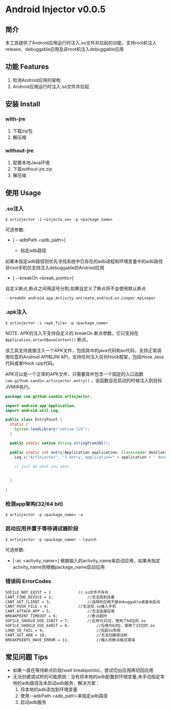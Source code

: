 # Android Injector v0.0.5

## 简介

本工具提供了Android应用运行时注入.so文件并拉起的功能，支持root机注入release、debuggable应用及非root机注入debuggable应用

## 功能 Features

1. 检测Android应用的架构
2. Android应用运行时注入.so文件并拉起

## 安装 Install

### with-jre

1. 下载zip包
2. 解压缩

### without-jre

1. 配置本地Java环境
2. 下载without-jre.zip
3. 解压缩

## 使用 Usage

### .so注入 
```
$ artinjector -i <injecto_so> -p <package_name>
```
可选参数:

- [ --adbPath <adb_path>]

  - 指定adb路径
  
如果未指定adb路径则优先寻找系统中已存在的adb进程和环境变量中的adb路径
非root手机仅支持注入debuggable的Android应用

- [ --breakOn <break_points>]

自定义断点,断点之间用逗号分割,如果自定义了断点将不会使用默认断点
```
--breakOn android.app.Activity.onCreate,android.os.Looper.myLooper
```


### .apk注入

```
$ artinjector -i <apk_file> -p <package_name>
```

NOTE: APK的注入不支持自定义的 breakOn 断点参数，它只支持在 `Application.attachBaseContext()` 断点。

该工具支持直接注入一个APK文件，包括其中的java代码和so代码，支持正常调用任意的Android API和JNI API，支持任何注入任何Hook框架，包括Hook Java代码或者Hook cpp代码。

APK可以是一个正常的APK文件，只需要其中包含一个固定的入口函数 `com.github.sandin.artinjector.entry()` ，该函数会在启动的时候注入到目标JVM中执行。

```java
package com.github.sandin.artinjector;

import android.app.Application;
import android.util.Log;

public class EntryPoint {
  static {
    System.loadLibrary("native-lib");
  }

  public static native String stringFromJNI();

  public static int entry(Application application, ClassLoader dexClassLoader, ClassLoader originClassLoader) {
    Log.i("ArtInjector", "3 entry, application=" + application + " dexClassLoader=" + dexClassLoader + ", originClassLoader=" + originClassLoader);
    
    // just do what you want

      
  }

}
```


### 检测app架构(32/64 bit)
```
$ artinjector -p <package_name> -a
```



### 启动应用并置于等待调试器阶段

```
$ artinjector -p <package_name> --launch
```

可选参数:

- [-ac  <activity_name>] 根据输入的activity_name来启动应用，如果未指定activity_name则根据package_name启动应用

### 错误码 ErrorCodes

```markdown
SOFILE_NOT_EXIST = 1 		 	//.so文件不存在
CANT_FIND_DEVICE = 2;	    		//无法找到设备
CANT_GET_CLIENT = 3;		    	//选择的应用不是debuggable或者未启动
CANT_PUSH_FILE = 4;	        	//无法将.so推入手机
CANT_ATTACH_APP = 5;		        //无法连接应用
BREAKPOINT_TIMEOUT = 6; 	        //断点超时
SOFILE_SHOULD_USE_32BIT = 7; 		//应用为32位，使用了64位的.so
SOFILE_SHOULD_USE_64BIT = 8;            //应用为64位，使用了32位的.so
LOAD_SO_FAIL = 9;                       //拉起so失败
CANT_GET_ADB = 10;                      //无法创建调试桥
BREAKPOINTS_HAVE_ERROR = 11;            //输入的断点格式错误
```

## 常见问题 Tips
* 如果一直在等待断点阶段(wait breakpoints)，尝试切出应用再切回应用
* 无法创建调试桥的可能原因：没有将本地的adb配置到环境变量,未手动指定本地的adb路径及未启动adb服务，解决方案：
  1. 将本地的adb添加到环境变量
  2. 使用--adbPath <adb_path>来指定adb路径
  3. 启动adb服务
  
